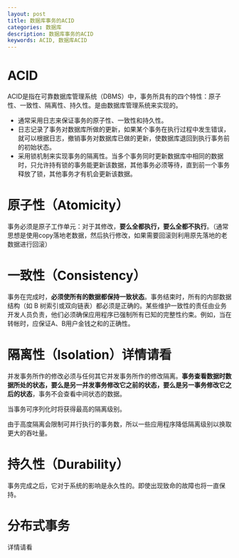 ```yaml
---
layout: post
title: 数据库事务的ACID
categories: 数据库
description: 数据库事务的ACID
keywords: ACID, 数据库ACID
---
```


# ACID

ACID是指在可靠数据库管理系统（DBMS）中，事务所具有的四个特性：原子性、一致性、隔离性、持久性。是由数据库管理系统来实现的。
- 通常采用日志来保证事务的原子性、一致性和持久性。
- 日志记录了事务对数据库所做的更新，如果某个事务在执行过程中发生错误，就可以根据日志，撤销事务对数据库已做的更新，使数据库退回到执行事务前的初始状态。
- 采用锁机制来实现事务的隔离性。当多个事务同时更新数据库中相同的数据时，只允许持有锁的事务能更新该数据，其他事务必须等待，直到前一个事务释放了锁，其他事务才有机会更新该数据。
 
 
# 原子性（Atomicity）

事务必须是原子工作单元：对于其修改，**要么全都执行，要么全都不执行**。（通常思想是使用copy落地老数据，然后执行修改，如果需要回滚则利用原先落地的老数据进行回滚）  
 

# 一致性（Consistency）

事务在完成时，**必须使所有的数据都保持一致状态**。事务结束时，所有的内部数据结构（如 B 树索引或双向链表）都必须是正确的。某些维护一致性的责任由业务开发人员负责，他们必须确保应用程序已强制所有已知的完整性约束。例如，当在转帐时，应保证A、B用户金钱之和的正确性。  
 

# 隔离性（Isolation）详情请看

并发事务所作的修改必须与任何其它并发事务所作的修改隔离。**事务查看数据时数据所处的状态，要么是另一并发事务修改它之前的状态，要么是另一事务修改它之后的状态**，事务不会查看中间状态的数据。

当事务可序列化时将获得最高的隔离级别。

由于高度隔离会限制可并行执行的事务数，所以一些应用程序降低隔离级别以换取更大的吞吐量。
 

# 持久性（Durability）

事务完成之后，它对于系统的影响是永久性的。即使出现致命的故障也将一直保持。


# 分布式事务

详情请看


